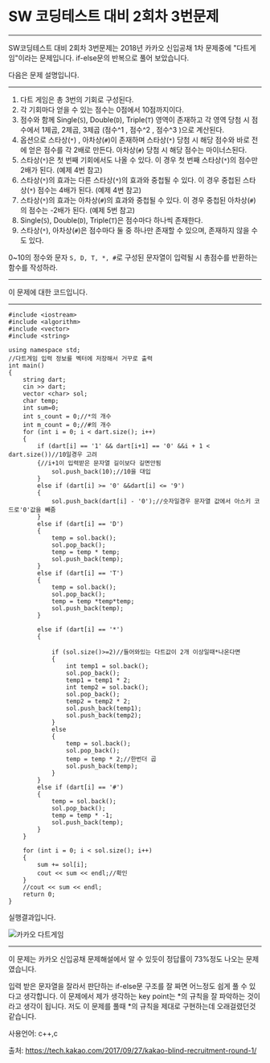 # SW 코딩테스트 대비 2회차 3번문제

___

SW코딩테스트 대비 2회차 3번문제는 2018년 카카오 신입공채 1차 문제중에 "다트게임"이라는 문제입니다.  if-else문의 반복으로 풀어 보았습니다.

다음은 문제 설명입니다.

___

1. 다트 게임은 총 3번의 기회로 구성된다.
2. 각 기회마다 얻을 수 있는 점수는 0점에서 10점까지이다.
3. 점수와 함께 Single(`S`), Double(`D`), Triple(`T`) 영역이 존재하고 각 영역 당첨 시 점수에서 1제곱, 2제곱, 3제곱 (점수^1 , 점수^2 , 점수^3 )으로 계산된다.
4. 옵션으로 스타상(`*`) , 아차상(`#`)이 존재하며 스타상(`*`) 당첨 시 해당 점수와 바로 전에 얻은 점수를 각 2배로 만든다. 아차상(`#`) 당첨 시 해당 점수는 마이너스된다.
5. 스타상(`*`)은 첫 번째 기회에서도 나올 수 있다. 이 경우 첫 번째 스타상(`*`)의 점수만 2배가 된다. (예제 4번 참고)
6. 스타상(`*`)의 효과는 다른 스타상(`*`)의 효과와 중첩될 수 있다. 이 경우 중첩된 스타상(`*`) 점수는 4배가 된다. (예제 4번 참고)
7. 스타상(`*`)의 효과는 아차상(`#`)의 효과와 중첩될 수 있다. 이 경우 중첩된 아차상(`#`)의 점수는 -2배가 된다. (예제 5번 참고)
8. Single(`S`), Double(`D`), Triple(`T`)은 점수마다 하나씩 존재한다.
9. 스타상(`*`), 아차상(`#`)은 점수마다 둘 중 하나만 존재할 수 있으며, 존재하지 않을 수도 있다.

0~10의 정수와 문자 `S, D, T, *, #`로 구성된 문자열이 입력될 시 총점수를 반환하는 함수를 작성하라.

___

이 문제에 대한 코드입니다.

___

```
#include <iostream>
#include <algorithm>
#include <vector>
#include <string>

using namespace std;
//다트게임 입력 정보를 벡터에 저장해서 거꾸로 출력 
int main()
{
	string dart; 
	cin >> dart;
	vector <char> sol;
	char temp;
	int sum=0;
	int s_count = 0;//*의 개수
	int m_count = 0;//#의 개수
	for (int i = 0; i < dart.size(); i++)
	{
		if (dart[i] == '1' && dart[i+1] == '0' &&i + 1 < dart.size())//10일경우 고려
		{//i+1이 입력받은 문자열 길이보다 길면안됨
			sol.push_back(10);//10을 대입
		}
		else if (dart[i] >= '0' &&dart[i] <= '9')
		{
			sol.push_back(dart[i] - '0');//숫자일경우 문자열 값에서 아스키 코드로'0'값을 빼줌
		}
		else if (dart[i] == 'D')
		{
			temp = sol.back(); 
			sol.pop_back();
			temp = temp * temp;
			sol.push_back(temp);
		}
		else if (dart[i] == 'T')
		{
			temp = sol.back();
			sol.pop_back();
			temp = temp *temp*temp;
			sol.push_back(temp);
		}
		
		else if (dart[i] == '*')
		{
			
			if (sol.size()>=2)//들어와있는 다트값이 2개 이상일때*나온다면 
			{
				int temp1 = sol.back();
				sol.pop_back();
				temp1 = temp1 * 2;
				int temp2 = sol.back();
				sol.pop_back();
				temp2 = temp2 * 2;
				sol.push_back(temp1);
				sol.push_back(temp2);
			}
			else 
			{
				temp = sol.back();
				sol.pop_back();
				temp = temp * 2;//한번더 곱 
				sol.push_back(temp);
			}
		}
		else if (dart[i] == '#')
		{
			temp = sol.back();
			sol.pop_back();
			temp = temp * -1;
			sol.push_back(temp);
		}
	}

	for (int i = 0; i < sol.size(); i++)
	{
		sum += sol[i];
		cout << sum << endl;//확인
	}
	//cout << sum << endl;
	return 0;
}
```

실행결과입니다.

![카카오 다트게임](https://user-images.githubusercontent.com/52284829/69470588-f143b780-0dda-11ea-81ff-c21cd69d66ca.png)

___

이 문제는 카카오 신입공채 문제해설에서 알 수 있듯이 정답률이 73%정도 나오는 문제였습니다.

입력 받은 문자열을 잘라서 판단하는 if-else문 구조를 잘 짜면 어느정도 쉽게 풀 수 있다고 생각합니다. 이 문제에서 제가 생각하는 key point는 *의 규칙을 잘 파악하는 것이라고 생각이 됩니다. 저도 이 문제를 풀때 *의 규칙을 제대로 구현하는데 오래걸렸던것 같습니다.

사용언어: c++,c

출처:  https://tech.kakao.com/2017/09/27/kakao-blind-recruitment-round-1/ 